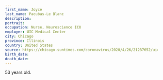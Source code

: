 ```yaml
---
first_name: Joyce
last_name: Pacubas-Le Blanc
description: 
portrait: 
occupation: Nurse, Neuroscience ICU
employer: UIC Medical Center
city: Chicago
province: Illinois
country: United States
source: https://chicago.suntimes.com/coronavirus/2020/4/26/21237652/uic-medical-center-nurse-died-covid-19-coronavirus
birth_date: 
death_date: 
---
```


53 years old.
